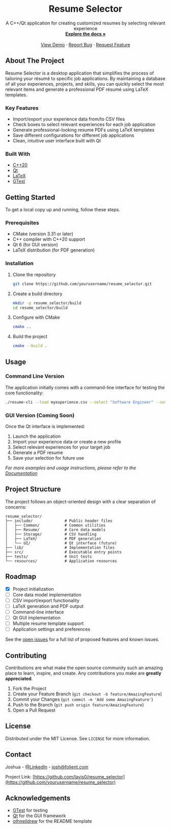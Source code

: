 <div align="center">
  <h1>Resume Selector</h1>

  <p>
    A C++/Qt application for creating customized resumes by selecting relevant experience
    <br />
    <a href="docs/user_guide.md"><strong>Explore the docs »</strong></a>
    <br />
    <br />
    <a href="#demo">View Demo</a>
    ·
    <a href="https://github.com/lavis0/resume_selector/issues">Report Bug</a>
    ·
    <a href="https://github.com/lavis0/resume_selector/issues">Request Feature</a>
  </p>
</div>

## About The Project

Resume Selector is a desktop application that simplifies the process of tailoring your résumé to specific job applications. By maintaining a database of all your experiences, projects, and skills, you can quickly select the most relevant items and generate a professional PDF résumé using LaTeX templates.

### Key Features

* Import/export your experience data from/to CSV files
* Check boxes to select relevant experiences for each job application
* Generate professional-looking resume PDFs using LaTeX templates
* Save different configurations for different job applications
* Clean, intuitive user interface built with Qt

### Built With

* [C++20](https://en.cppreference.com/w/cpp/20)
* [Qt](https://www.qt.io/)
* [LaTeX](https://www.latex-project.org/)
* [GTest](https://github.com/google/googletest)

## Getting Started

To get a local copy up and running, follow these steps.

### Prerequisites

* CMake (version 3.31 or later)
* C++ compiler with C++20 support
* Qt 6 (for GUI version)
* LaTeX distribution (for PDF generation)

### Installation

1. Clone the repository
   ```sh
   git clone https://github.com/yourusername/resume_selector.git
   ```
2. Create a build directory
   ```sh
   mkdir -p resume_selector/build
   cd resume_selector/build
   ```
3. Configure with CMake
   ```sh
   cmake ..
   ```
4. Build the project
   ```sh
   cmake --build .
   ```

## Usage

### Command Line Version

The application initially comes with a command-line interface for testing the core functionality:

```sh
./resume-cli --load myexperience.csv --select "Software Engineer" --output resume.pdf
```

### GUI Version (Coming Soon)
Once the Qt interface is implemented:
1. Launch the application
2. Import your experience data or create a new profile
3. Select relevant experiences for your target job
4. Generate a PDF resume
5. Save your selection for future use

_For more examples and usage instructions, please refer to the [Documentation](docs/user_guide.md)_
## Project Structure
The project follows an object-oriented design with a clear separation of concerns:
``` 
resume_selector/
├── include/              # Public header files
│   ├── Common/           # Common utilities
│   ├── Resume/           # Core data models
│   ├── Storage/          # CSV handling
│   ├── LaTeX/            # PDF generation
│   └── UI/               # Qt interface (future)
├── lib/                  # Implementation files
├── src/                  # Executable entry points
├── tests/                # Unit tests
└── resources/            # Application resources
```
## Roadmap
- [x] Project initialization
- [ ] Core data model implementation
- [ ] CSV import/export functionality
- [ ] LaTeX generation and PDF output
- [ ] Command-line interface
- [ ] Qt GUI implementation
- [ ] Multiple resume template support
- [ ] Application settings and preferences

See the [open issues](https://github.com/lavis0/resume_selector/issues) for a full list of proposed features and known issues.
## Contributing
Contributions are what make the open source community such an amazing place to learn, inspire, and create. Any contributions you make are **greatly appreciated**.
1. Fork the Project
2. Create your Feature Branch (`git checkout -b feature/AmazingFeature`)
3. Commit your Changes (`git commit -m 'Add some AmazingFeature'`)
4. Push to the Branch (`git push origin feature/AmazingFeature`)
5. Open a Pull Request

## License
Distributed under the MIT License. See `LICENSE` for more information.

## Contact
Joshua - [@LinkedIn](https://linkedin.com/joshua-banga) - josh@folient.com

Project Link: [https://github.com/lavis0/resume_selector](https://github.com/yourusername/resume_selector)
## Acknowledgements
- [GTest](https://github.com/google/googletest) for testing
- [Qt](https://www.qt.io/) for the GUI framework
- [othneildrew](https://github.com/othneildrew/Best-README-Template) for the README template

